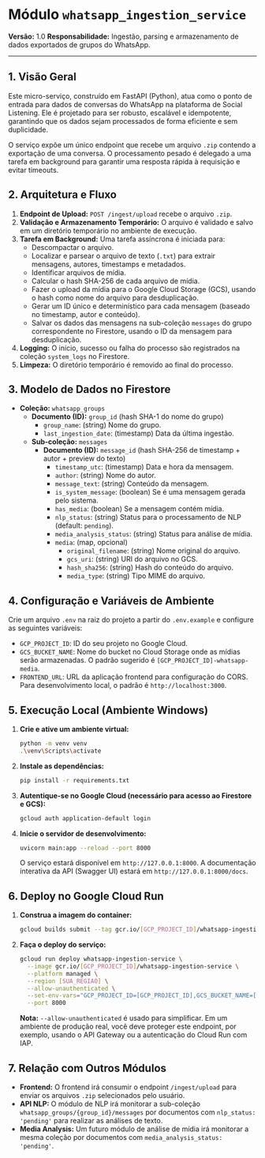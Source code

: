 # Módulo `whatsapp_ingestion_service`

**Versão:** 1.0
**Responsabilidade:** Ingestão, parsing e armazenamento de dados exportados de grupos do WhatsApp.

---

## 1. Visão Geral

Este micro-serviço, construído em FastAPI (Python), atua como o ponto de entrada para dados de conversas do WhatsApp na plataforma de Social Listening. Ele é projetado para ser robusto, escalável e idempotente, garantindo que os dados sejam processados de forma eficiente e sem duplicidade.

O serviço expõe um único endpoint que recebe um arquivo `.zip` contendo a exportação de uma conversa. O processamento pesado é delegado a uma tarefa em background para garantir uma resposta rápida à requisição e evitar timeouts.

## 2. Arquitetura e Fluxo

1.  **Endpoint de Upload:** `POST /ingest/upload` recebe o arquivo `.zip`.
2.  **Validação e Armazenamento Temporário:** O arquivo é validado e salvo em um diretório temporário no ambiente de execução.
3.  **Tarefa em Background:** Uma tarefa assíncrona é iniciada para:
    *   Descompactar o arquivo.
    *   Localizar e parsear o arquivo de texto (`.txt`) para extrair mensagens, autores, timestamps e metadados.
    *   Identificar arquivos de mídia.
    *   Calcular o hash SHA-256 de cada arquivo de mídia.
    *   Fazer o upload da mídia para o Google Cloud Storage (GCS), usando o hash como nome do arquivo para desduplicação.
    *   Gerar um ID único e determinístico para cada mensagem (baseado no timestamp, autor e conteúdo).
    *   Salvar os dados das mensagens na sub-coleção `messages` do grupo correspondente no Firestore, usando o ID da mensagem para desduplicação.
4.  **Logging:** O início, sucesso ou falha do processo são registrados na coleção `system_logs` no Firestore.
5.  **Limpeza:** O diretório temporário é removido ao final do processo.

## 3. Modelo de Dados no Firestore

-   **Coleção:** `whatsapp_groups`
    -   **Documento (ID):** `group_id` (hash SHA-1 do nome do grupo)
        -   `group_name`: (string) Nome do grupo.
        -   `last_ingestion_date`: (timestamp) Data da última ingestão.
    -   **Sub-coleção:** `messages`
        -   **Documento (ID):** `message_id` (hash SHA-256 de timestamp + autor + preview do texto)
            -   `timestamp_utc`: (timestamp) Data e hora da mensagem.
            -   `author`: (string) Nome do autor.
            -   `message_text`: (string) Conteúdo da mensagem.
            -   `is_system_message`: (boolean) Se é uma mensagem gerada pelo sistema.
            -   `has_media`: (boolean) Se a mensagem contém mídia.
            -   `nlp_status`: (string) Status para o processamento de NLP (default: `pending`).
            -   `media_analysis_status`: (string) Status para análise de mídia.
            -   `media`: (map, opcional)
                -   `original_filename`: (string) Nome original do arquivo.
                -   `gcs_uri`: (string) URI do arquivo no GCS.
                -   `hash_sha256`: (string) Hash do conteúdo do arquivo.
                -   `media_type`: (string) Tipo MIME do arquivo.

## 4. Configuração e Variáveis de Ambiente

Crie um arquivo `.env` na raiz do projeto a partir do `.env.example` e configure as seguintes variáveis:

-   `GCP_PROJECT_ID`: ID do seu projeto no Google Cloud.
-   `GCS_BUCKET_NAME`: Nome do bucket no Cloud Storage onde as mídias serão armazenadas. O padrão sugerido é `[GCP_PROJECT_ID]-whatsapp-media`.
-   `FRONTEND_URL`: URL da aplicação frontend para configuração do CORS. Para desenvolvimento local, o padrão é `http://localhost:3000`.

## 5. Execução Local (Ambiente Windows)

1.  **Crie e ative um ambiente virtual:**
    ```bash
    python -m venv venv
    .\venv\Scripts\activate
    ```

2.  **Instale as dependências:**
    ```bash
    pip install -r requirements.txt
    ```

3.  **Autentique-se no Google Cloud (necessário para acesso ao Firestore e GCS):**
    ```bash
    gcloud auth application-default login
    ```

4.  **Inicie o servidor de desenvolvimento:**
    ```bash
    uvicorn main:app --reload --port 8000
    ```
    O serviço estará disponível em `http://127.0.0.1:8000`. A documentação interativa da API (Swagger UI) estará em `http://127.0.0.1:8000/docs`.

## 6. Deploy no Google Cloud Run

1.  **Construa a imagem do container:**
    ```bash
    gcloud builds submit --tag gcr.io/[GCP_PROJECT_ID]/whatsapp-ingestion-service .
    ```

2.  **Faça o deploy do serviço:**
    ```bash
    gcloud run deploy whatsapp-ingestion-service \
      --image gcr.io/[GCP_PROJECT_ID]/whatsapp-ingestion-service \
      --platform managed \
      --region [SUA_REGIAO] \
      --allow-unauthenticated \
      --set-env-vars="GCP_PROJECT_ID=[GCP_PROJECT_ID],GCS_BUCKET_NAME=[GCS_BUCKET_NAME],FRONTEND_URL=[URL_DO_FRONTEND_EM_PRODUCAO]" \
      --port 8000
    ```
    **Nota:** `--allow-unauthenticated` é usado para simplificar. Em um ambiente de produção real, você deve proteger este endpoint, por exemplo, usando o API Gateway ou a autenticação do Cloud Run com IAP.

## 7. Relação com Outros Módulos

-   **Frontend:** O frontend irá consumir o endpoint `/ingest/upload` para enviar os arquivos `.zip` selecionados pelo usuário.
-   **API NLP:** O módulo de NLP irá monitorar a sub-coleção `whatsapp_groups/{group_id}/messages` por documentos com `nlp_status: 'pending'` para realizar as análises de texto.
-   **Media Analysis:** Um futuro módulo de análise de mídia irá monitorar a mesma coleção por documentos com `media_analysis_status: 'pending'`.